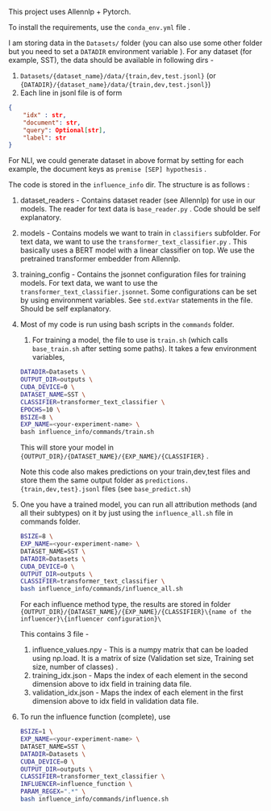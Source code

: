 This project uses Allennlp + Pytorch.

To install the requirements, use the `conda_env.yml` file .

I am storing data in the `Datasets/` folder (you can also use some other folder but you need to set a `DATADIR` environment variable ). For any dataset (for example, SST), the data should be available in following dirs -

1. `Datasets/{dataset_name}/data/{train,dev,test.jsonl}` (or `{DATADIR}/{dataset_name}/data/{train,dev,test.jsonl}`)
2. Each line in jsonl file is of form 

```json
{
    "idx" : str,
    "document": str,
    "query": Optional[str],
    "label": str
}
```

For NLI, we could generate dataset in above format by setting for each example, the document keys as `premise [SEP] hypothesis` .

The code is stored in the `influence_info` dir. The structure is as follows :

1. dataset_readers - Contains dataset reader (see Allennlp) for use in our models. The reader for text data is `base_reader.py` . Code should be self explanatory.
2. models - Contains models we want to train in `classifiers` subfolder. For text data, we want to use the `transformer_text_classifier.py` . This basically uses a BERT model with a linear classifier on top. We use the pretrained transformer embedder from Allennlp.
3. training_config - Contains the jsonnet configuration files for training models. For text data, we want to use the `transformer_text_classifier.jsonnet`. Some configurations can be set by using environment variables. See `std.extVar` statements in the file. Should be self explanatory.

4. Most of my code is run using bash scripts in the `commands` folder.

    1. For training a model, the file to use is `train.sh` (which calls `base_train.sh` after setting some paths). It takes a few environment variables,

    ```bash
    DATADIR=Datasets \
    OUTPUT_DIR=outputs \
    CUDA_DEVICE=0 \
    DATASET_NAME=SST \
    CLASSIFIER=transformer_text_classifier \
    EPOCHS=10 \
    BSIZE=8 \
    EXP_NAME=<your-experiment-name> \
    bash influence_info/commands/train.sh
    ```

    This will store your model in `{OUTPUT_DIR}/{DATASET_NAME}/{EXP_NAME}/{CLASSIFIER}` .

    Note this code also makes predictions on your train,dev,test files and store them the same output folder as `predictions.{train,dev,test}.jsonl` files (see `base_predict.sh`)

5. One you have a trained model, you can run all attribution methods (and all their subtypes) on it by just using the `influence_all.sh` file in commands folder.

    ```bash
    BSIZE=8 \
    EXP_NAME=<your-experiment-name> \
    DATASET_NAME=SST \
    DATADIR=Datasets \
    CUDA_DEVICE=0 \
    OUTPUT_DIR=outputs \
    CLASSIFIER=transformer_text_classifier \
    bash influence_info/commands/influence_all.sh
    ```

    For each influence method type, the results are stored in folder `{OUTPUT_DIR}/{DATASET_NAME}/{EXP_NAME}/{CLASSIFIER}\{name of the influencer}\{influencer configuration}\`

    This contains 3 file -

    1. influence_values.npy - This is a numpy matrix that can be loaded using np.load. It is a matrix of size (Validation set size, Training set size, number of classes) .
    2. training_idx.json - Maps the index of each element in the second dimension above to idx field in training data file.
    3. validation_idx.json - Maps the index of each element in the first dimension above to idx field in validation data file.


6. To run the influence function (complete), use 
    ```bash
    BSIZE=1 \
    EXP_NAME=<your-experiment-name> \
    DATASET_NAME=SST \
    DATADIR=Datasets \
    CUDA_DEVICE=0 \
    OUTPUT_DIR=outputs \
    CLASSIFIER=transformer_text_classifier \
    INFLUENCER=influence_function \
    PARAM_REGEX=".*" \
    bash influence_info/commands/influence.sh
    ```



